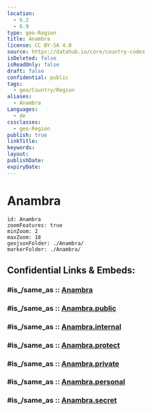```yaml
---
location:
  - 6.2
  - 6.9
type: geo-Region
title: Anambra
license: CC BY-SA 4.0
source: https://datahub.io/core/country-codes
isDeleted: false
isReadOnly: false
draft: false
confidential: public
tags:
  - geo/Country/Region
aliases:
  - Anambra
Languages:
  - de
cssclasses:
  - geo-Region
publish: true
linkTitle:
keywords:
layout:
publishDate:
expiryDate:
---
```


# Anambra

```leaflet
id: Anambra
zoomFeatures: true 
minZoom: 2 
maxZoom: 18
geojsonFolder: ./Anambra/
markerFolder: ./Anambra/
```


## Confidential Links & Embeds: 

### #is_/same_as :: [Anambra](/_Standards/Earth/Continent/Africa/Africa~Central/Nigeria/Zones~Nigeria/Nigeria~South-East/Anambra.md) 

### #is_/same_as :: [Anambra.public](/_public/Earth/Continent/Africa/Africa~Central/Nigeria/Zones~Nigeria/Nigeria~South-East/Anambra.public.md) 

### #is_/same_as :: [Anambra.internal](/_internal/Earth/Continent/Africa/Africa~Central/Nigeria/Zones~Nigeria/Nigeria~South-East/Anambra.internal.md) 

### #is_/same_as :: [Anambra.protect](/_protect/Earth/Continent/Africa/Africa~Central/Nigeria/Zones~Nigeria/Nigeria~South-East/Anambra.protect.md) 

### #is_/same_as :: [Anambra.private](/_private/Earth/Continent/Africa/Africa~Central/Nigeria/Zones~Nigeria/Nigeria~South-East/Anambra.private.md) 

### #is_/same_as :: [Anambra.personal](/_personal/Earth/Continent/Africa/Africa~Central/Nigeria/Zones~Nigeria/Nigeria~South-East/Anambra.personal.md) 

### #is_/same_as :: [Anambra.secret](/_secret/Earth/Continent/Africa/Africa~Central/Nigeria/Zones~Nigeria/Nigeria~South-East/Anambra.secret.md)

